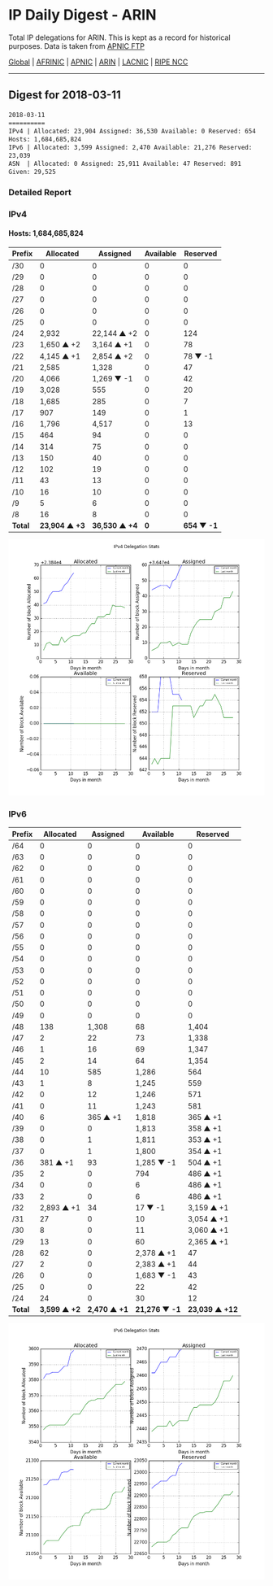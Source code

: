 # IP Daily Digest - ARIN 

Total IP delegations for ARIN. This is kept as a record for historical purposes. Data is taken from [APNIC FTP](https://ftp.apnic.net/)

[Global](https://github.com/csmets/IP-Daily-Digest) | [AFRINIC](https://github.com/csmets/IP-Daily-Digest/tree/master/archives/AFRINIC) | [APNIC](https://github.com/csmets/IP-Daily-Digest/tree/master/archives/APNIC) | [ARIN](https://github.com/csmets/IP-Daily-Digest/tree/master/archives/ARIN) | [LACNIC](https://github.com/csmets/IP-Daily-Digest/tree/master/archives/LACNIC) | [RIPE NCC](https://github.com/csmets/IP-Daily-Digest/tree/master/archives/RIPE_NCC)

---

## Digest for 2018-03-11
```
2018-03-11
==========
IPv4 | Allocated: 23,904 Assigned: 36,530 Available: 0 Reserved: 654 Hosts: 1,684,685,824
IPv6 | Allocated: 3,599 Assigned: 2,470 Available: 21,276 Reserved: 23,039
ASN  | Allocated: 0 Assigned: 25,911 Available: 47 Reserved: 891 Given: 29,525
```

### Detailed Report

### IPv4

#### Hosts: **1,684,685,824**

| Prefix | Allocated | Assigned | Available | Reserved |
| ----- | ----- | ----- | ----- | ----- |
| /30 | 0 | 0 | 0 | 0 |
| /29 | 0 | 0 | 0 | 0 |
| /28 | 0 | 0 | 0 | 0 |
| /27 | 0 | 0 | 0 | 0 |
| /26 | 0 | 0 | 0 | 0 |
| /25 | 0 | 0 | 0 | 0 |
| /24 | 2,932 | 22,144 ▲ +2 | 0 | 124 |
| /23 | 1,650 ▲ +2 | 3,164 ▲ +1 | 0 | 78 |
| /22 | 4,145 ▲ +1 | 2,854 ▲ +2 | 0 | 78 ▼ -1 |
| /21 | 2,585 | 1,328 | 0 | 47 |
| /20 | 4,066 | 1,269 ▼ -1 | 0 | 42 |
| /19 | 3,028 | 555 | 0 | 20 |
| /18 | 1,685 | 285 | 0 | 7 |
| /17 | 907 | 149 | 0 | 1 |
| /16 | 1,796 | 4,517 | 0 | 13 |
| /15 | 464 | 94 | 0 | 0 |
| /14 | 314 | 75 | 0 | 0 |
| /13 | 150 | 40 | 0 | 0 |
| /12 | 102 | 19 | 0 | 0 |
| /11 | 43 | 13 | 0 | 0 |
| /10 | 16 | 10 | 0 | 0 |
| /9 | 5 | 6 | 0 | 0 |
| /8 | 16 | 8 | 0 | 0 |
| **Total** | **23,904 ▲ +3** | **36,530 ▲ +4** | **0** | **654 ▼ -1** |

![ipv4-stats](ipv4-figure.png)

### IPv6

| Prefix | Allocated | Assigned | Available | Reserved |
| ----- | ----- | ----- | ----- | ----- |
| /64 | 0 | 0 | 0 | 0 |
| /63 | 0 | 0 | 0 | 0 |
| /62 | 0 | 0 | 0 | 0 |
| /61 | 0 | 0 | 0 | 0 |
| /60 | 0 | 0 | 0 | 0 |
| /59 | 0 | 0 | 0 | 0 |
| /58 | 0 | 0 | 0 | 0 |
| /57 | 0 | 0 | 0 | 0 |
| /56 | 0 | 0 | 0 | 0 |
| /55 | 0 | 0 | 0 | 0 |
| /54 | 0 | 0 | 0 | 0 |
| /53 | 0 | 0 | 0 | 0 |
| /52 | 0 | 0 | 0 | 0 |
| /51 | 0 | 0 | 0 | 0 |
| /50 | 0 | 0 | 0 | 0 |
| /49 | 0 | 0 | 0 | 0 |
| /48 | 138 | 1,308 | 68 | 1,404 |
| /47 | 2 | 22 | 73 | 1,338 |
| /46 | 1 | 16 | 69 | 1,347 |
| /45 | 2 | 14 | 64 | 1,354 |
| /44 | 10 | 585 | 1,286 | 564 |
| /43 | 1 | 8 | 1,245 | 559 |
| /42 | 0 | 12 | 1,246 | 571 |
| /41 | 0 | 11 | 1,243 | 581 |
| /40 | 6 | 365 ▲ +1 | 1,818 | 365 ▲ +1 |
| /39 | 0 | 0 | 1,813 | 358 ▲ +1 |
| /38 | 0 | 1 | 1,811 | 353 ▲ +1 |
| /37 | 0 | 1 | 1,800 | 354 ▲ +1 |
| /36 | 381 ▲ +1 | 93 | 1,285 ▼ -1 | 504 ▲ +1 |
| /35 | 2 | 0 | 794 | 486 ▲ +1 |
| /34 | 0 | 0 | 6 | 486 ▲ +1 |
| /33 | 2 | 0 | 6 | 486 ▲ +1 |
| /32 | 2,893 ▲ +1 | 34 | 17 ▼ -1 | 3,159 ▲ +1 |
| /31 | 27 | 0 | 10 | 3,054 ▲ +1 |
| /30 | 8 | 0 | 11 | 3,060 ▲ +1 |
| /29 | 13 | 0 | 60 | 2,365 ▲ +1 |
| /28 | 62 | 0 | 2,378 ▲ +1 | 47 |
| /27 | 2 | 0 | 2,383 ▲ +1 | 44 |
| /26 | 0 | 0 | 1,683 ▼ -1 | 43 |
| /25 | 0 | 0 | 22 | 42 |
| /24 | 24 | 0 | 30 | 12 |
| **Total** | **3,599 ▲ +2** | **2,470 ▲ +1** | **21,276 ▼ -1** | **23,039 ▲ +12** |

![ipv6-stats](ipv6-figure.png)